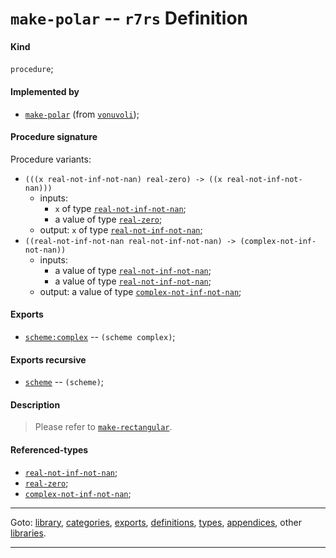 

<a id='definition__r7rs__make-polar'></a>

# `make-polar` -- `r7rs` Definition


<a id='definition__r7rs__make-polar__kind'></a>

#### Kind

`procedure`;


<a id='definition__r7rs__make-polar__implemented-by'></a>

#### Implemented by

 * [`make-polar`](../../vonuvoli/definitions/make-polar.md#definition__vonuvoli__make-polar) (from [`vonuvoli`](../../vonuvoli/_index.md#library__vonuvoli));


<a id='definition__r7rs__make-polar__procedure-signature'></a>

#### Procedure signature

Procedure variants:
 * `(((x real-not-inf-not-nan) real-zero) -> ((x real-not-inf-not-nan)))`
   * inputs:
     * `x` of type [`real-not-inf-not-nan`](../../r7rs/types/real-not-inf-not-nan.md#type__r7rs__real-not-inf-not-nan);
     * a value of type [`real-zero`](../../r7rs/types/real-zero.md#type__r7rs__real-zero);
   * output: `x` of type [`real-not-inf-not-nan`](../../r7rs/types/real-not-inf-not-nan.md#type__r7rs__real-not-inf-not-nan);
 * `((real-not-inf-not-nan real-not-inf-not-nan) -> (complex-not-inf-not-nan))`
   * inputs:
     * a value of type [`real-not-inf-not-nan`](../../r7rs/types/real-not-inf-not-nan.md#type__r7rs__real-not-inf-not-nan);
     * a value of type [`real-not-inf-not-nan`](../../r7rs/types/real-not-inf-not-nan.md#type__r7rs__real-not-inf-not-nan);
   * output: a value of type [`complex-not-inf-not-nan`](../../r7rs/types/complex-not-inf-not-nan.md#type__r7rs__complex-not-inf-not-nan);


<a id='definition__r7rs__make-polar__exports'></a>

#### Exports

 * [`scheme:complex`](../../r7rs/exports/scheme_3a_complex.md#export__r7rs__scheme_3a_complex) -- `(scheme complex)`;


<a id='definition__r7rs__make-polar__exports-recursive'></a>

#### Exports recursive

 * [`scheme`](../../r7rs/exports/scheme.md#export__r7rs__scheme) -- `(scheme)`;


<a id='definition__r7rs__make-polar__description'></a>

#### Description

> Please refer to [`make-rectangular`](../../r7rs/definitions/make-rectangular.md#definition__r7rs__make-rectangular).


<a id='definition__r7rs__make-polar__referenced-types'></a>

#### Referenced-types

 * [`real-not-inf-not-nan`](../../r7rs/types/real-not-inf-not-nan.md#type__r7rs__real-not-inf-not-nan);
 * [`real-zero`](../../r7rs/types/real-zero.md#type__r7rs__real-zero);
 * [`complex-not-inf-not-nan`](../../r7rs/types/complex-not-inf-not-nan.md#type__r7rs__complex-not-inf-not-nan);

----

Goto: [library](../../r7rs/_index.md#library__r7rs), [categories](../../r7rs/categories/_index.md#toc__r7rs__categories), [exports](../../r7rs/exports/_index.md#toc__r7rs__exports), [definitions](../../r7rs/definitions/_index.md#toc__r7rs__definitions), [types](../../r7rs/types/_index.md#toc__r7rs__types), [appendices](../../r7rs/appendices/_index.md#toc__r7rs__appendices), other [libraries](../../_libraries.md#toc__libraries).

----

